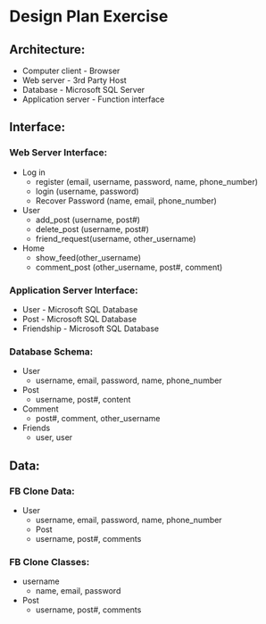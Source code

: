 # Design Plan Exercise

## Architecture:

* Computer client - Browser
* Web server - 3rd Party Host
* Database - Microsoft SQL Server
* Application server - Function interface

## Interface:

### Web Server Interface:
* Log in 
	* register (email, username, password, name, phone_number)
	* login (username, password)
  * Recover Password (name, email, phone_number)
* User
	* add_post (username, post#)
	* delete_post (username, post#)
  	* friend_request(username, other_username)
* Home
	* show_feed(other_username)
	* comment_post (other_username, post#, comment)

### Application Server Interface:
* User - Microsoft SQL Database
* Post - Microsoft SQL Database
* Friendship - Microsoft SQL Database

### Database Schema:
* User
	* username, email, password, name, phone_number
* Post
	* username, post#, content
* Comment
	* post#, comment, other_username
* Friends
	* user, user
## Data:

### FB Clone Data:
* User
	* username, email, password, name, phone_number
	* Post
	* username, post#, comments
	
### FB Clone Classes:
* username
	* name, email, password
* Post
	* username, post#, comments

